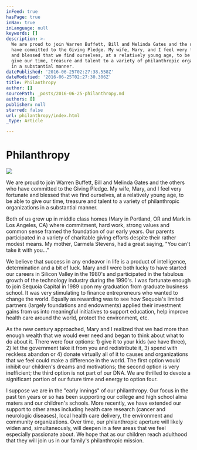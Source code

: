 ```yaml
---
inFeed: true
hasPage: true
inNav: true
inLanguage: null
keywords: []
description: >-
  We are proud to join Warren Buffett, Bill and Melinda Gates and the others who
  have committed to the Giving Pledge. My wife, Mary, and I feel very fortunate
  and blessed that we find ourselves, at a relatively young age, to be able to
  give our time, treasure and talent to a variety of philanthropic organizations
  in a substantial manner.
datePublished: '2016-06-25T02:27:38.558Z'
dateModified: '2016-06-25T02:27:30.306Z'
title: Philanthropy
author: []
sourcePath: _posts/2016-06-25-philanthropy.md
authors: []
publisher: null
starred: false
url: philanthropy/index.html
_type: Article

---
```

# Philanthropy
![](https://the-grid-user-content.s3-us-west-2.amazonaws.com/3cd1fea6-bf3b-4c97-b314-43ae8c705a5f.jpg)

We are proud to join Warren Buffett, Bill and Melinda Gates and the others who have committed to the Giving Pledge. My wife, Mary, and I feel very fortunate and blessed that we find ourselves, at a relatively young age, to be able to give our time, treasure and talent to a variety of philanthropic organizations in a substantial manner.

Both of us grew up in middle class homes (Mary in Portland, OR and Mark in Los Angeles, CA) where commitment, hard work, strong values and common sense framed the foundation of our early years. Our parents participated in a variety of charitable giving efforts despite their rather modest means. My mother, Carmela Stevens, had a great saying, "You can't take it with you..."

We believe that success in any endeavor in life is a product of intelligence, determination and a bit of luck. Mary and I were both lucky to have started our careers in Silicon Valley in the 1980's and participated in the fabulous growth of the technology industry during the 1990's. I was fortunate enough to join Sequoia Capital in 1989 upon my graduation from graduate business school. It was very stimulating to finance entrepreneurs who wanted to change the world. Equally as rewarding was to see how Sequoia's limited partners (largely foundations and endowments) applied their investment gains from us into meaningful initiatives to support education, help improve health care around the world, protect the environment, etc.

As the new century approached, Mary and I realized that we had more than enough wealth that we would ever need and began to think about what to do about it. There were four options: 1) give it to your kids (we have three), 2) let the government take it from you and redistribute it, 3) spend with reckless abandon or 4) donate virtually all of it to causes and organizations that we feel could make a difference in the world. The first option would inhibit our children's dreams and motivations; the second option is very inefficient; the third option is not part of our DNA. We are thrilled to devote a significant portion of our future time and energy to option four.

I suppose we are in the "early innings" of our philanthropy. Our focus in the past ten years or so has been supporting our college and high school alma maters and our children's schools. More recently, we have extended our support to other areas including health care research (cancer and neurologic diseases), local health care delivery, the environment and community organizations. Over time, our philanthropic aperture will likely widen and, simultaneously, will deepen in a few areas that we feel especially passionate about. We hope that as our children reach adulthood that they will join us in our family's philanthropic mission.